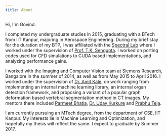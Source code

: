 ```yaml
---
title: About
---
```

Hi, I'm Govind.

I completed my undergraduate studies in 2015, graduating with a BTech from IIT 
Kanpur, majoring in Aerospace Engineering. During my brief stay for the 
duration of my BTP, I was affiliated with the 
[Spectral Lab](http://spectral.iitk.ac.in/hpcl/) where I worked under the 
supervision of [Prof. T.K. Sengupta](http://home.iitk.ac.in/~tksen/). I worked on
porting codes used for CFD simulations to CUDA based implementations, and analyzing
performance gains. 

I worked with the Imaging and Computer Vision team at Siemens Research, Bangalore
in the summer of 2014, as well as from May 2015 to April 2016. I worked under the
supervision of [Dr. Amit Kale](http://www.cfar.umd.edu/~kale/), on work ranging
from implementing an internal machine learning library, an internal organ detection
framework, and proposing a variant of a popular graph deformation based vertebral 
segmentation method in CT images. My mentors there included
[Parmeet Bhatia](https://www.linkedin.com/in/parmeet-bhatia-616b0923),
[Dr. Uday Kurkure](https://sites.google.com/site/udaykurkure/) and 
[Prabhu Teja](https://sites.google.com/site/prabhuteja12/). 

I am currently pursuing an MTech degree, from the department of CSE, IIT Kanpur. 
My interests lie in Machine Learning and Optimization, and hopefully my thesis will
reflect the same. I expect to graduate by Summer 2017. 



